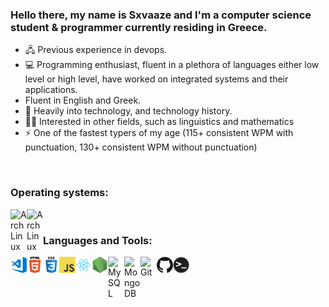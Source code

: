 ### Hello there, my name is Sxvaaze and I'm a computer science student & programmer currently residing in Greece.

- 🖧 Previous experience in devops.
- 💻 Programming enthusiast, fluent in a plethora of languages either low level or high level, have worked on integrated systems and their applications.
- Fluent in English and Greek.
- 💾 Heavily into technology, and technology history.
- 🧮🌐 Interested in other fields, such as linguistics and mathematics
- ⚡ One of the fastest typers of my age (115+ consistent WPM with punctuation, 130+ consistent WPM without punctuation)

<br />

### Operating systems:
<img align="left" alt="ArchLinux" width="26px" src="https://upload.wikimedia.org/wikipedia/commons/thumb/a/a5/Archlinux-icon-crystal-64.svg/1200px-Archlinux-icon-crystal-64.svg.png" />
<img align="left" alt="ArchLinux" width="26px" src="https://upload.wikimedia.org/wikipedia/commons/thumb/5/5f/Windows_logo_-_2012.svg/600px-Windows_logo_-_2012.svg.png" />

<br />

### Languages and Tools:

<img align="left" alt="Visual Studio Code" width="26px" src="https://raw.githubusercontent.com/github/explore/80688e429a7d4ef2fca1e82350fe8e3517d3494d/topics/visual-studio-code/visual-studio-code.png" />
<img align="left" alt="HTML5" width="26px" src="https://raw.githubusercontent.com/github/explore/80688e429a7d4ef2fca1e82350fe8e3517d3494d/topics/html/html.png" />
<img align="left" alt="CSS3" width="26px" src="https://raw.githubusercontent.com/github/explore/80688e429a7d4ef2fca1e82350fe8e3517d3494d/topics/css/css.png" />
<img align="left" alt="JavaScript" width="26px" src="https://raw.githubusercontent.com/github/explore/80688e429a7d4ef2fca1e82350fe8e3517d3494d/topics/javascript/javascript.png" />
<img align="left" alt="React" width="26px" src="https://raw.githubusercontent.com/github/explore/80688e429a7d4ef2fca1e82350fe8e3517d3494d/topics/react/react.png" />
<img align="left" alt="Node.js" width="26px" src="https://raw.githubusercontent.com/github/explore/80688e429a7d4ef2fca1e82350fe8e3517d3494d/topics/nodejs/nodejs.png" />
<img align="left" alt="MySQL" width="26px" src="https://image.flaticon.com/icons/png/512/29/29165.png" />
<img align="left" alt="MongoDB" width="26px" src="https://upload.wikimedia.org/wikipedia/commons/thumb/f/f9/Antu_mongodb.svg/1200px-Antu_mongodb.svg.png" />
<img align="left" alt="Git" width="26px" src="https://upload.wikimedia.org/wikipedia/commons/thumb/3/3f/Git_icon.svg/1024px-Git_icon.svg.png" />
<img align="left" alt="GitHub" width="26px" src="https://raw.githubusercontent.com/github/explore/78df643247d429f6cc873026c0622819ad797942/topics/github/github.png" />
<img align="left" alt="Terminal" width="26px" src="https://raw.githubusercontent.com/github/explore/80688e429a7d4ef2fca1e82350fe8e3517d3494d/topics/terminal/terminal.png" />

<br />
